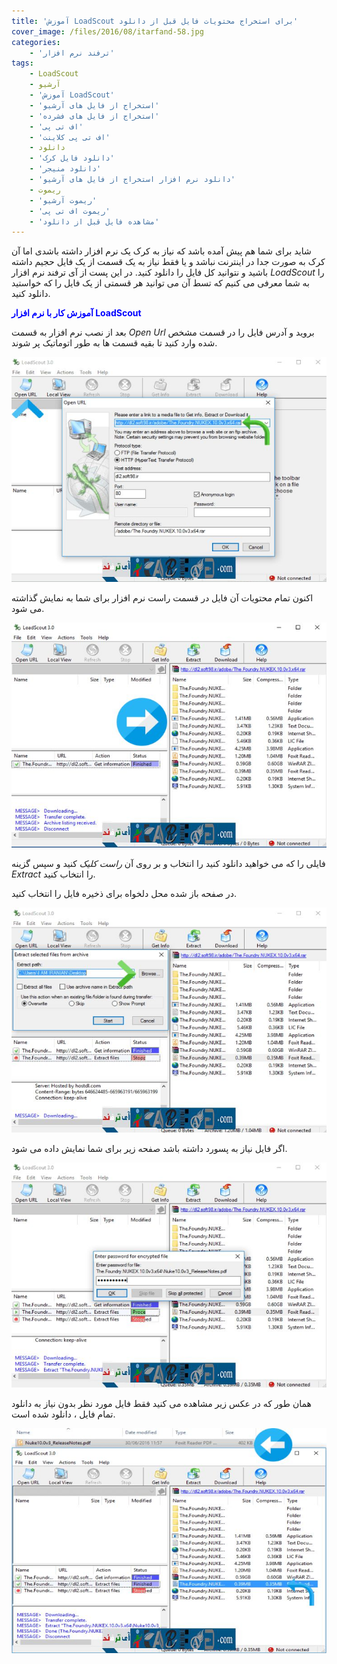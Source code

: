 ```yaml
---
title: 'آموزش LoadScout برای استخراج محتویات فایل قبل از دانلود'
cover_image: /files/2016/08/itarfand-58.jpg
categories:
    - 'ترفند نرم افزار'
tags:
    - LoadScout
    - آرشیو
    - 'آموزش LoadScout'
    - 'استخراج از فایل های آرشیو'
    - 'استخراج از فایل های فشرده'
    - 'اف تی پی'
    - 'اف تی پی کلاینت'
    - دانلود
    - 'دانلود فایل کرک'
    - 'دانلود منیجر'
    - 'دانلود نرم افزار استخراج از فایل های آرشیو'
    - ریموت
    - 'ریموت آرشیو'
    - 'ریموت اف تی پی'
    - 'مشاهده فایل قبل از دانلود'
---
```


شاید برای شما هم پیش آمده باشد که نیاز به کرک یک نرم افزار داشته باشدی اما آن کرک به صورت جدا در اینترنت نباشد و یا فقط نیاز به یک قسمت از یک فایل حجیم داشته باشید و نتوانید کل فایل را دانلود کنید. در این پست از آی ترفند نرم افزار *LoadScout* را به شما معرفی می کنیم که تسط آن می توانید هر قسمتی از یک فایل را که خواستید دانلود کنید.

<span style="color: #0000ff;">**آموزش کار با نرم افزار LoadScout**</span>

بعد از نصب نرم افزار به قسمت *Open Url* بروید و آدرس فایل را در قسمت مشخص شده وارد کنید تا بقیه قسمت ها به طور اتوماتیک پر شوند.

![itarfand- (53](/files/2016/08/itarfand-53.jpg)  

اکنون تمام محتویات آن فایل در قسمت راست نرم افزار برای شما به نمایش گذاشته می شود.

![itarfand- (54)](/files/2016/08/itarfand-54.jpg)  

فایلی را که می خواهید دانلود کنید را انتخاب و بر روی آن *راست کلیک* کنید و سپس گزینه *Extract* را انتخاب کنید.

در صفحه باز شده محل دلخواه برای ذخیره فایل را انتخاب کنید.

![itarfand- (55)](/files/2016/08/itarfand-55.jpg)  

اگر فایل نیاز به پسورد داشته باشد صفحه زیر برای شما نمایش داده می شود.

![itarfand- (56)](/files/2016/08/itarfand-56.jpg)  

همان طور که در عکس زیر مشاهده می کنید فقط فایل مورد نظر بدون نیاز به دانلود تمام فایل ، دانلود شده است.

![itarfand- (57)](/files/2016/08/itarfand-57.jpg)  